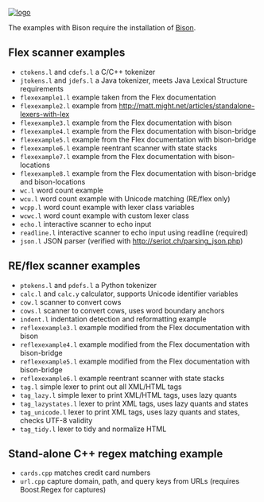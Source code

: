 [![logo][logo-url]][reflex-url]

The examples with Bison require the installation of [Bison][bison-url].

Flex scanner examples
---------------------

- `ctokens.l` and `cdefs.l` a C/C++ tokenizer
- `jtokens.l` and `jdefs.l` a Java tokenizer, meets Java Lexical Structure requirements
- `flexexample1.l` example taken from the Flex documentation
- `flexexample2.l` example from <http://matt.might.net/articles/standalone-lexers-with-lex>
- `flexexample3.l` example from the Flex documentation with bison
- `flexexample4.l` example from the Flex documentation with bison-bridge
- `flexexample5.l` example from the Flex documentation with bison-bridge
- `flexexample6.l` example reentrant scanner with state stacks
- `flexexample7.l` example from the Flex documentation with bison-locations
- `flexexample8.l` example from the Flex documentation with bison-bridge and bison-locations
- `wc.l` word count example
- `wcu.l` word count example with Unicode matching (RE/flex only)
- `wcpp.l` word count example with lexer class variables
- `wcwc.l` word count example with custom lexer class
- `echo.l` interactive scanner to echo input
- `readline.l` interactive scanner to echo input using readline (required)
- `json.l` JSON parser (verified with <http://seriot.ch/parsing_json.php>)

RE/flex scanner examples
------------------------

- `ptokens.l` and `pdefs.l` a Python tokenizer
- `calc.l` and `calc.y` calculator, supports Unicode identifier variables
- `cow.l` scanner to convert cows
- `cows.l` scanner to convert cows, uses word boundary anchors
- `indent.l` indentation detection and reformatting example
- `reflexexample3.l` example modified from the Flex documentation with bison
- `reflexexample4.l` example modified from the Flex documentation with bison-bridge
- `reflexexample5.l` example modified from the Flex documentation with bison-bridge
- `reflexexample6.l` example reentrant scanner with state stacks
- `tag.l` simple lexer to print out all XML/HTML tags
- `tag_lazy.l` simple lexer to print XML/HTML tags, uses lazy quants
- `tag_lazystates.l` lexer to print XML tags, uses lazy quants and states
- `tag_unicode.l` lexer to print XML tags, uses lazy quants and states, checks UTF-8 validity
- `tag_tidy.l` lexer to tidy and normalize HTML

Stand-alone C++ regex matching example
--------------------------------------

- `cards.cpp` matches credit card numbers
- `url.cpp` capture domain, path, and query keys from URLs (requires Boost.Regex for captures)

[logo-url]: https://www.genivia.com/images/reflex-logo.png
[reflex-url]: https://www.genivia.com/get-reflex.html
[manual-url]: https://www.genivia.com/doc/reflex/html
[bison-url]: http://dinosaur.compilertools.net/#bison
